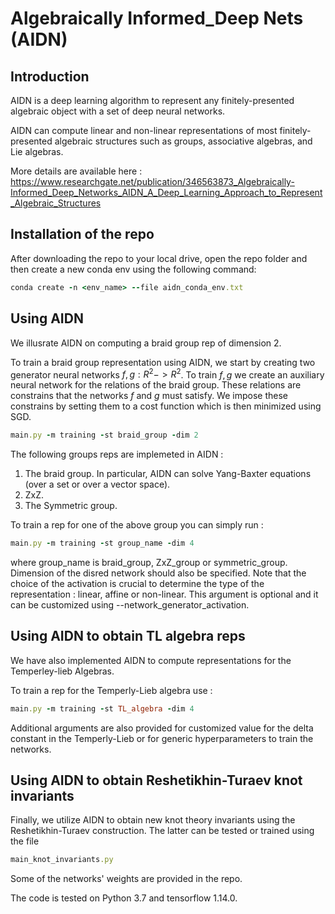 # Algebraically Informed_Deep Nets (AIDN)

## Introduction
AIDN is a deep learning algorithm to represent any finitely-presented algebraic object with a set of deep neural networks.

AIDN can compute linear and non-linear representations of most finitely-presented algebraic structures such as groups, associative algebras, and Lie algebras.

More details are available here : https://www.researchgate.net/publication/346563873_Algebraically-Informed_Deep_Networks_AIDN_A_Deep_Learning_Approach_to_Represent_Algebraic_Structures

## Installation of the repo

After downloading the repo to your local drive, open the repo folder and then create a new conda env using the following command:

```ruby
conda create -n <env_name> --file aidn_conda_env.txt
```

## Using AIDN
We illusrate AIDN on computing a braid group rep of dimension 2.

To train a braid group representation using AIDN, we start by creating two generator neural networks $f,g :R^2 -> R^2$. To train $f,g$ we create an auxiliary neural network for the relations of the braid group. These relations are constrains that the networks $f$ and $g$ must satisfy. We impose these constrains by setting them to a cost function which is then minimized using SGD.

```ruby
main.py -m training -st braid_group -dim 2
```


The following groups reps are implemeted in AIDN :

1) The braid group. In particular, AIDN can solve Yang-Baxter equations (over a set or over a vector space).
2) ZxZ.
3) The Symmetric group.

To train a rep for one of the above group you can simply run :

```ruby
main.py -m training -st group_name -dim 4
```
where group_name is braid_group, ZxZ_group or symmetric_group. Dimension of the disred network should also be specified. Note that the choice of the activation is crucial to determine the type of the representation : linear, affine or non-linear. This argument is optional and it can be customized using --network_generator_activation.

## Using AIDN to obtain TL algebra reps

We have also implemented AIDN to compute representations for the Temperley-lieb Algebras.

To train a rep for the Temperly-Lieb algebra use :

```ruby
main.py -m training -st TL_algebra -dim 4
```

Additional arguments are also provided for customized value for the delta constant in the Temperly-Lieb or for generic hyperparameters to train the networks.

## Using AIDN to obtain Reshetikhin-Turaev knot invariants


Finally, we utilize AIDN to obtain new knot theory invariants using the Reshetikhin-Turaev construction. The latter can be tested or trained using the file

```ruby
main_knot_invariants.py
```
Some of the networks' weights are provided in the repo.

The code is tested on Python 3.7 and tensorflow 1.14.0.
